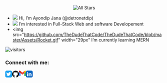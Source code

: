 [twitter]: https://twitter.com/AyondipJ
[github]: https://www.github.com/detronetdip
[gmail]: mailto:ayondip2001@gmail.com
[linkedin]: https://www.linkedin.com/in/ayondip-jana-51951a1b9/
<p align="center">
   <img alt="All Stars" src="https://github-readme-stats.vercel.app/api?username=detronetdip&show_icons=true&include_all_commits=true&hide_border=true"/>
 </p>

- <img src="https://github.com/TheDudeThatCode/TheDudeThatCode/blob/master/Assets/Hi.gif" width="29px"> Hi, I’m Ayondip Jana (@detronetdip)
- <img src="https://github.com/TheDudeThatCode/TheDudeThatCode/blob/master/Assets/Earth.gif" width="29px"> I’m interested in Full-Stack Web and software Developement 
- <img src="https://github.com/TheDudeThatCode/TheDudeThatCode/blob/master/Assets/Rocket.gif" width="29px" I’m currently learning MERN


<!---
detronetdip/detronetdip is a ✨ special ✨ repository because its `README.md` (this file) appears on your GitHub profile.
You can click the Preview link to take a look at your changes.
--->

![visitors](https://visitor-badge.laobi.icu/badge?page_id=detronetdip.detronetdip)

### Connect with me:

[<img align="left" alt="detronetdip | Twitter" width="22px" src="images/twitter-app.svg" />][twitter]
[<img align="left" alt="detronetdip | Github" width="22px" src="images/github.svg" />][github]
[<img align="left" alt="detronetdip | Email" width="22px" src="images/gmail.svg" />][gmail]
[<img align="left" alt="detronetdip | Linkedin" width="22px" src="images/linkedin-app.svg" />][linkedin]



